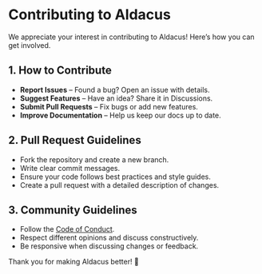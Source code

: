# Contributing to Aldacus

We appreciate your interest in contributing to Aldacus! Here’s how you can get involved.

## 1. How to Contribute
- **Report Issues** – Found a bug? Open an issue with details.  
- **Suggest Features** – Have an idea? Share it in Discussions.  
- **Submit Pull Requests** – Fix bugs or add new features.  
- **Improve Documentation** – Help us keep our docs up to date.  

## 2. Pull Request Guidelines
- Fork the repository and create a new branch.  
- Write clear commit messages.  
- Ensure your code follows best practices and style guides.  
- Create a pull request with a detailed description of changes.

## 3. Community Guidelines
- Follow the [Code of Conduct](CODE_OF_CONDUCT.md).  
- Respect different opinions and discuss constructively.  
- Be responsive when discussing changes or feedback.  

Thank you for making Aldacus better! 🚀
